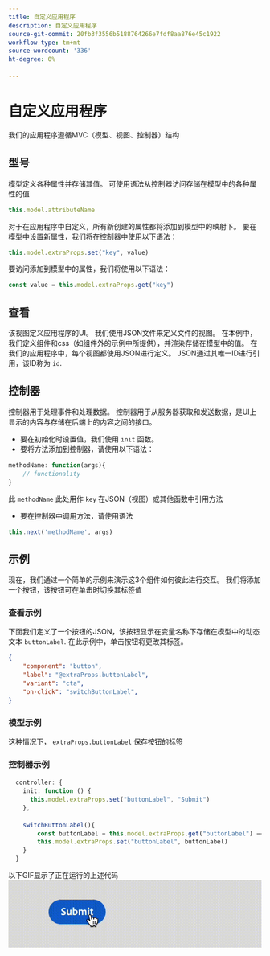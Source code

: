 ```yaml
---
title: 自定义应用程序
description: 自定义应用程序
source-git-commit: 20fb3f3556b5188764266e7fdf8aa876e45c1922
workflow-type: tm+mt
source-wordcount: '336'
ht-degree: 0%

---
```


# 自定义应用程序

我们的应用程序遵循MVC（模型、视图、控制器）结构

## 型号

模型定义各种属性并存储其值。 可使用语法从控制器访问存储在模型中的各种属性的值

```typescript
this.model.attributeName
```

对于在应用程序中自定义，所有新创建的属性都将添加到模型中的映射下。
要在模型中设置新属性，我们将在控制器中使用以下语法：

```typescript
this.model.extraProps.set("key", value)
```

要访问添加到模型中的属性，我们将使用以下语法：

```typescript
const value = this.model.extraProps.get("key")
```

## 查看

该视图定义应用程序的UI。 我们使用JSON文件来定义文件的视图。 在本例中，我们定义组件和css（如组件外的示例中所提供），并渲染存储在模型中的值。
在我们的应用程序中，每个视图都使用JSON进行定义。 JSON通过其唯一ID进行引用，该ID称为 `id`.

## 控制器

控制器用于处理事件和处理数据。 控制器用于从服务器获取和发送数据，是UI上显示的内容与存储在后端上的内容之间的接口。

- 要在初始化时设置值，我们使用 `init` 函数。
- 要将方法添加到控制器，请使用以下语法：

```typescript
methodName: function(args){
    // functionality
}
```

此 `methodName` 此处用作 `key` 在JSON（视图）或其他函数中引用方法

- 要在控制器中调用方法，请使用语法

```typescript
this.next('methodName', args)
```

## 示例

现在，我们通过一个简单的示例来演示这3个组件如何彼此进行交互。
我们将添加一个按钮，该按钮可在单击时切换其标签值

### 查看示例

下面我们定义了一个按钮的JSON，该按钮显示在变量名称下存储在模型中的动态文本 `buttonLabel`.
在此示例中，单击按钮将更改其标签。

```JSON
{
    "component": "button",
    "label": "@extraProps.buttonLabel",
    "variant": "cta",
    "on-click": "switchButtonLabel",
}
```

### 模型示例

这种情况下， `extraProps.buttonLabel` 保存按钮的标签

### 控制器示例

```typescript
  controller: {
    init: function () {
      this.model.extraProps.set("buttonLabel", "Submit")
    },

    switchButtonLabel(){
        const buttonLabel = this.model.extraProps.get("buttonLabel") === "Submit"? "Cancel" : "Submit"
        this.model.extraProps.set("buttonLabel", buttonLabel)
    }
  }
```

以下GIF显示了正在运行的上述代码
![basic_customization](imgs/basic_customisation.gif "基本自定义按钮")
